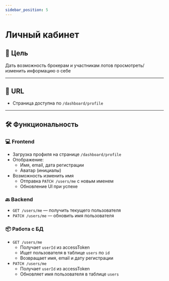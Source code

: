 ```yaml
---
sidebar_position: 5
---
```


# Личный кабинет

## 🎯 Цель

Дать возможность брокерам и участникам лотов просмотреть/изменить информацию о себе

---

## 🔗 URL

- Страница доступна по `/dashboard/profile`

---

## 🛠️ Функциональность

### 💻 Frontend

- Загрузка профиля на странице `/dashboard/profile`
- Отображение:
    - Имя, email, дата регистрации
    - Аватар (инициалы)
- Возможность изменить имя
    - Отправка `PATCH /users/me` с новым именем
    - Обновление UI при успехе

### 🔙 Backend

- `GET /users/me` — получить текущего пользователя
- `PATCH /users/me` — обновить имя пользователя

### 📦 Работа с БД

- `GET /users/me`
    - Получает `userId` из accessToken
    - Ищет пользователя в таблице `users` по `id`
    - Возвращает имя, email и дату регистрации
- `PATCH /users/me`
    - Получает `userId` из accessToken
    - Обновляет имя пользователя в таблице `users`